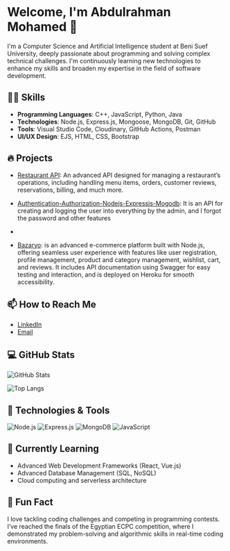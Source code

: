 # Welcome, I'm Abdulrahman Mohamed 👋

I'm a Computer Science and Artificial Intelligence student at Beni Suef University, deeply passionate about programming and solving complex technical challenges. I'm continuously learning new technologies to enhance my skills and broaden my expertise in the field of software development.

## 🧑‍💻 Skills
- **Programming Languages**: C++, JavaScript, Python, Java
- **Technologies**: Node.js, Express.js, Mongoose, MongoDB, Git, GitHub
- **Tools**: Visual Studio Code, Cloudinary, GitHub Actions, Postman
- **UI/UX Design**: EJS, HTML, CSS, Bootstrap

## 🔥 Projects
- [Restaurant API](https://github.com/AbdelrahmanMahmmed/Restaurant-Api): An advanced API designed for managing a restaurant’s operations, including handling menu items, orders, customer reviews, reservations, billing, and much more.

- [Authentication-Authorization-Nodejs-Expressjs-Mogodb](https://github.com/AbdelrahmanMahmmed/Authentication-Authorization-Nodejs-Expressjs-Mogodb): It is an API for creating and logging the user into everything by the admin, and I forgot the password and other features
- 
- [Bazaryo](https://github.com/AbdelrahmanMahmmed/Bazaryo): is an advanced e-commerce platform built with Node.js, offering seamless user experience with features like user registration, profile management, product and category management, wishlist, cart, and reviews. It includes API documentation using Swagger for easy testing and interaction, and is deployed on Heroku for smooth accessibility.

## 📫 How to Reach Me
- [LinkedIn](https://www.linkedin.com/in/abdelrahman2mahmmed/)
- [Email](mailto:abdelrahmanmahmmed29@gmail.com)

## 💻 GitHub Stats

![GitHub Stats](https://github-readme-stats.vercel.app/api?username=AbdelrahmanMahmmed&show_icons=true&theme=radical)

![Top Langs](https://github-readme-stats.vercel.app/api/top-langs/?username=AbdelrahmanMahmmed&layout=compact&theme=radical)

## 🚀 Technologies & Tools

![Node.js](https://img.shields.io/badge/Node.js-339933?style=flat&logo=node.js&logoColor=white)
![Express.js](https://img.shields.io/badge/Express.js-000000?style=flat&logo=express&logoColor=white)
![MongoDB](https://img.shields.io/badge/MongoDB-47A248?style=flat&logo=mongodb&logoColor=white)
![JavaScript](https://img.shields.io/badge/JavaScript-F7DF1E?style=flat&logo=javascript&logoColor=black)

## 🌱 Currently Learning
- Advanced Web Development Frameworks (React, Vue.js)
- Advanced Database Management (SQL, NoSQL)
- Cloud computing and serverless architecture

## 🚀 Fun Fact
I love tackling coding challenges and competing in programming contests. I’ve reached the finals of the Egyptian ECPC competition, where I demonstrated my problem-solving and algorithmic skills in real-time coding environments.
